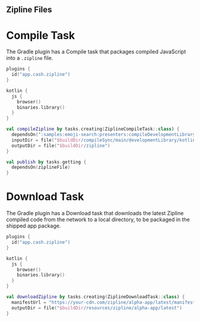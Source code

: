 Zipline Files
-------------

Compile Task
============

The Gradle plugin has a Compile task that packages compiled JavaScript into a `.zipline` file.

```kotlin
plugins {
  id("app.cash.zipline")
}

kotlin {
  js {
    browser()
    binaries.library()
  }
}

val compileZipline by tasks.creating(ZiplineCompileTask::class) {
  dependsOn(":samples:emoji-search:presenters:compileDevelopmentLibraryKotlinJs")
  inputDir = file("$buildDir/compileSync/main/developmentLibrary/kotlin")
  outputDir = file("$buildDir/zipline")
}

val publish by tasks.getting {
  dependsOn(ziplineFile)
}
```

Download Task
=============

The Gradle plugin has a Download task that downloads the latest Zipline compiled code from the network to a local directory, to be packaged in the shipped app package.

```kotlin
plugins {
  id("app.cash.zipline")
}

kotlin {
  js {
    browser()
    binaries.library()
  }
}

val downloadZipline by tasks.creating(ZiplineDownloadTask::class) {
  manifestUrl = "https://your-cdn.com/zipline/alpha-app/latest/manifest.zipline.json"
  outputDir = file("$buildDir/resources/zipline/alpha-app/latest")
}
```
